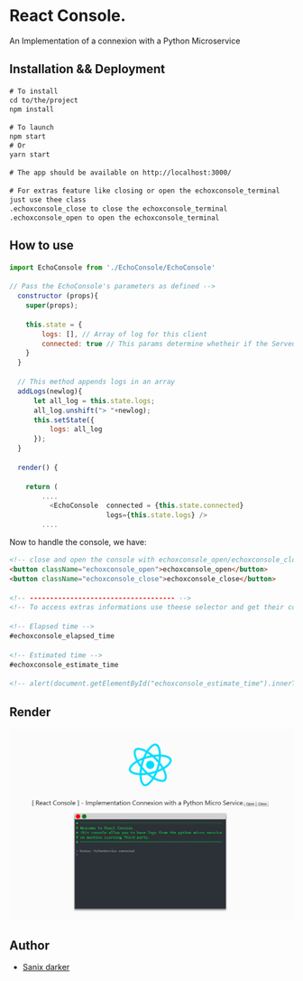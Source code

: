 # React Console.

An Implementation of a connexion with a Python Microservice

## Installation && Deployment

```shell
# To install
cd to/the/project
npm install

# To launch
npm start
# Or
yarn start

# The app should be available on http://localhost:3000/

# For extras feature like closing or open the echoxconsole_terminal just use thee class
.echoxconsole_close to close the echoxconsole_terminal
.echoxconsole_open to open the echoxconsole_terminal
```

## How to use
```js
import EchoConsole from './EchoConsole/EchoConsole'
 
// Pass the EchoConsole's parameters as defined -->
  constructor (props){
    super(props);

    this.state = {
        logs: [], // Array of log for this client
        connected: true // This params determine whetheir if the Serveur is connected or not
    }
  }

  // This method appends logs in an array
  addLogs(newlog){
      let all_log = this.state.logs;
      all_log.unshift("> "+newlog);
      this.setState({
          logs: all_log
      });
  }

  render() {

    return (
        ....
          <EchoConsole  connected = {this.state.connected}
                        logs={this.state.logs} />
        ....
```

Now to handle the console, we have:
```html
<!-- close and open the console with echoxconsole_open/echoxconsole_close classes -->
<button className="echoxconsole_open">echoxconsole_open</button>
<button className="echoxconsole_close">echoxconsole_close</button>

<!-- ------------------------------------ -->
<!-- To access extras informations use theese selector and get their content: -->

<!-- Elapsed time -->
#echoxconsole_elapsed_time

<!-- Estimated time -->
#echoxconsole_estimate_time

<!-- alert(document.getElementById("echoxconsole_estimate_time").innerText);
```

## Render

<img src="render.PNG"/>

## Author

- [Sanix darker](https://github.com/Sanix-Darker)
